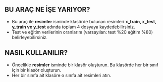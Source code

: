 ## BU ARAÇ NE İŞE YARIYOR?

- Bu araç ile **resimler** isminde klasörde bulunan resimleri **x_train, x_test, y_train ve y_test** adında toplam 4 dosyaya kaydedebilirsiniz.
- Test ve eğitim verilerinin oranlarını (varsayılan: test %20 eğitim %80) belirleyebilirsiniz. 

## NASIL KULLANILIR?
- Öncelikle **resimler** isminde bir klasör oluşturun. Bu klasörde her bir sınıf için bir klasör oluşturun.
- Her bir sınıfa ait klasöre o sınıfa ait resimleri atın.



